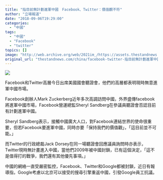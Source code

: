 ```yaml
---
title: "指目前無計劃進軍中國　Facebook、Twitter：價值觀不符"
author: "立場報道"
date: "2018-09-06T19:29:00"
categories:
  - "中國"
tags:
  - "中國"
  - "Facebook"
  - "twitter"
topics: []
image: "http://web.archive.org/web/2021im_/https://assets.thestandnews.com/media/photos/twi-01_tRA7e.png"
original_url: "thestandnews.com/china/facebook-twitter-指目前無計劃進軍中國-價值觀不符"
---
```

![](http://web.archive.org/web/2021im_/https://assets.thestandnews.com/media/photos/twi-01_tRA7e.png)

Facebook和Twitter高層今日出席美國國會聽證會，他們的高層都表明現時無意進軍中國市場。

Facebook創辦人Mark Zuckerberg近年多次高調訪問中國，外界盛傳facebook將進軍中國市場，Facebook營運總監Sheryl Sandberg在參議員聽證會否認目前有計劃進軍中國。

Sheryl Sandberg表示，接觸中國廣大人口，對Facebook連結世界的使命很重要，但若Facebook要進軍中國，同時亦要「保持我們的價值觀」，「這目前並不可能。」

而Twitter的行政總裁Jack Dorsey在同一場聽證會回應議員詢問時亦表示，Twitter現時無計畫進入中國，當他們2009年被中國封鎖，已有這個決定，「這不是值得打的戰爭，我們還有其他優先事項。」

中國的網絡一直受嚴密監控，Facebook、Twitter和Google都被封鎖，近日有報導指，Google考慮以北京可以接受的搜尋引擎重返中國，引發Google員工抗議。